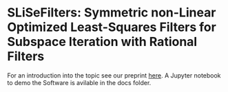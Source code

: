 # SLiSeFilters: Symmetric non-Linear Optimized Least-Squares Filters for Subspace Iteration with Rational Filters

For an introduction into the topic see our preprint [here](https://arxiv.org/pdf/1704.03255.pdf).
A Jupyter notebook to demo the Software is avilable in the docs folder.
